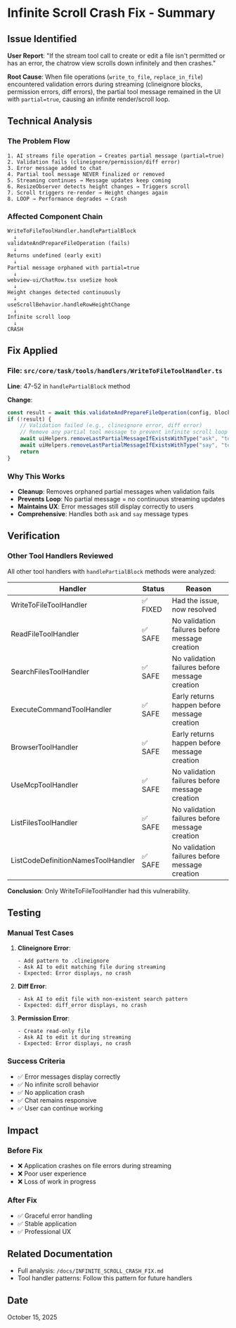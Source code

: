 # Infinite Scroll Crash Fix - Summary

## Issue Identified

**User Report**: "If the stream tool call to create or edit a file isn't permitted or has an error, the chatrow view scrolls down infinitely and then crashes."

**Root Cause**: When file operations (`write_to_file`, `replace_in_file`) encountered validation errors during streaming (clineignore blocks, permission errors, diff errors), the partial tool message remained in the UI with `partial=true`, causing an infinite render/scroll loop.

## Technical Analysis

### The Problem Flow

```
1. AI streams file operation → Creates partial message (partial=true)
2. Validation fails (clineignore/permission/diff error)  
3. Error message added to chat
4. Partial tool message NEVER finalized or removed
5. Streaming continues → Message updates keep coming
6. ResizeObserver detects height changes → Triggers scroll
7. Scroll triggers re-render → Height changes again
8. LOOP → Performance degrades → Crash
```

### Affected Component Chain

```
WriteToFileToolHandler.handlePartialBlock
  ↓
validateAndPrepareFileOperation (fails)
  ↓
Returns undefined (early exit)
  ↓
Partial message orphaned with partial=true
  ↓
webview-ui/ChatRow.tsx useSize hook
  ↓
Height changes detected continuously
  ↓
useScrollBehavior.handleRowHeightChange
  ↓
Infinite scroll loop
  ↓
CRASH
```

## Fix Applied

### File: `src/core/task/tools/handlers/WriteToFileToolHandler.ts`

**Line**: 47-52 in `handlePartialBlock` method

**Change**:
```typescript
const result = await this.validateAndPrepareFileOperation(config, block, rawRelPath, rawDiff, rawContent)
if (!result) {
    // Validation failed (e.g., clineignore error, diff error)
    // Remove any partial tool message to prevent infinite scroll loop in UI
    await uiHelpers.removeLastPartialMessageIfExistsWithType("ask", "tool")
    await uiHelpers.removeLastPartialMessageIfExistsWithType("say", "tool")
    return
}
```

### Why This Works

- **Cleanup**: Removes orphaned partial messages when validation fails
- **Prevents Loop**: No partial message = no continuous streaming updates
- **Maintains UX**: Error messages still display correctly to users
- **Comprehensive**: Handles both `ask` and `say` message types

## Verification

### Other Tool Handlers Reviewed

All other tool handlers with `handlePartialBlock` methods were analyzed:

| Handler | Status | Reason |
|---------|--------|--------|
| WriteToFileToolHandler | ✅ FIXED | Had the issue, now resolved |
| ReadFileToolHandler | ✅ SAFE | No validation failures before message creation |
| SearchFilesToolHandler | ✅ SAFE | No validation failures before message creation |
| ExecuteCommandToolHandler | ✅ SAFE | Early returns happen before message creation |
| BrowserToolHandler | ✅ SAFE | Early returns happen before message creation |
| UseMcpToolHandler | ✅ SAFE | No validation failures before message creation |
| ListFilesToolHandler | ✅ SAFE | No validation failures before message creation |
| ListCodeDefinitionNamesToolHandler | ✅ SAFE | No validation failures before message creation |

**Conclusion**: Only WriteToFileToolHandler had this vulnerability.

## Testing

### Manual Test Cases

1. **Clineignore Error**:
   ```
   - Add pattern to .clineignore
   - Ask AI to edit matching file during streaming
   - Expected: Error displays, no crash
   ```

2. **Diff Error**:
   ```
   - Ask AI to edit file with non-existent search pattern
   - Expected: diff_error displays, no crash
   ```

3. **Permission Error**:
   ```
   - Create read-only file
   - Ask AI to edit it during streaming
   - Expected: Error displays, no crash
   ```

### Success Criteria

- ✅ Error messages display correctly
- ✅ No infinite scroll behavior
- ✅ No application crash
- ✅ Chat remains responsive
- ✅ User can continue working

## Impact

### Before Fix
- ❌ Application crashes on file errors during streaming
- ❌ Poor user experience
- ❌ Loss of work in progress

### After Fix  
- ✅ Graceful error handling
- ✅ Stable application
- ✅ Professional UX

## Related Documentation

- Full analysis: `/docs/INFINITE_SCROLL_CRASH_FIX.md`
- Tool handler patterns: Follow this pattern for future handlers

## Date
October 15, 2025

